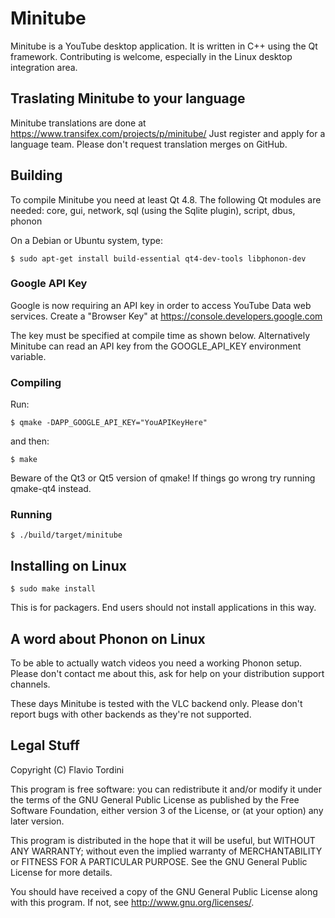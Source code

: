 # Minitube
Minitube is a YouTube desktop application. It is written in C++ using the Qt framework. Contributing is welcome, especially in the Linux desktop integration area.

## Traslating Minitube to your language
Minitube translations are done at https://www.transifex.com/projects/p/minitube/
Just register and apply for a language team. Please don't request translation merges on GitHub.

## Building
To compile Minitube you need at least Qt 4.8. The following Qt modules are needed:
core, gui, network, sql (using the Sqlite plugin), script, dbus, phonon

On a Debian or Ubuntu system, type:

    $ sudo apt-get install build-essential qt4-dev-tools libphonon-dev

### Google API Key

Google is now requiring an API key in order to access YouTube Data web services.
Create a "Browser Key" at https://console.developers.google.com

The key must be specified at compile time as shown below.
Alternatively Minitube can read an API key from the GOOGLE_API_KEY environment variable.

### Compiling
Run:

    $ qmake -DAPP_GOOGLE_API_KEY="YouAPIKeyHere"

and then:

    $ make

Beware of the Qt3 or Qt5 version of qmake! If things go wrong try running qmake-qt4 instead.

### Running

	$ ./build/target/minitube
	
## Installing on Linux

    $ sudo make install

This is for packagers. End users should not install applications in this way.

## A word about Phonon on Linux
To be able to actually watch videos you need a working Phonon setup.
Please don't contact me about this, ask for help on your distribution support channels.

These days Minitube is tested with the VLC backend only.
Please don't report bugs with other backends as they're not supported.

## Legal Stuff
Copyright (C) Flavio Tordini

This program is free software: you can redistribute it and/or modify
it under the terms of the GNU General Public License as published by
the Free Software Foundation, either version 3 of the License, or
(at your option) any later version.

This program is distributed in the hope that it will be useful,
but WITHOUT ANY WARRANTY; without even the implied warranty of
MERCHANTABILITY or FITNESS FOR A PARTICULAR PURPOSE.  See the
GNU General Public License for more details.

You should have received a copy of the GNU General Public License
along with this program.  If not, see <http://www.gnu.org/licenses/>.
